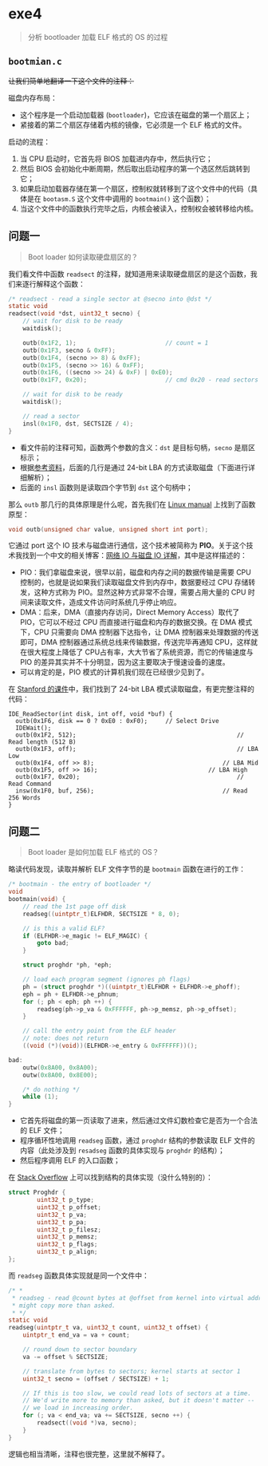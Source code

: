 # exe4

> 分析 bootloader 加载 ELF 格式的 OS 的过程

## `bootmian.c`

~~让我们简单地翻译一下这个文件的注释：~~

磁盘内存布局：

- 这个程序是一个启动加载器 (`bootloader`)，它应该在磁盘的第一个扇区上；
- 紧接着的第二个扇区存储着内核的镜像，它必须是一个 ELF 格式的文件。

启动的流程：

1. 当 CPU 启动时，它首先将 BIOS 加载进内存中，然后执行它；
2. 然后 BIOS 会初始化中断周期，然后取出启动程序的第一个选区然后跳转到它；
3. 如果启动加载器存储在第一个扇区，控制权就转移到了这个文件中的代码（具体是在 `bootasm.S` 这个文件中调用的 `bootmain()` 这个函数）；
4. 当这个文件中的函数执行完毕之后，内核会被读入，控制权会被转移给内核。

## 问题一

> Boot loader 如何读取硬盘扇区的？

我们看文件中函数 `readsect` 的注释，就知道用来读取硬盘扇区的是这个函数，我们来逐行解释这个函数：

```c
/* readsect - read a single sector at @secno into @dst */
static void
readsect(void *dst, uint32_t secno) {
    // wait for disk to be ready
    waitdisk();

    outb(0x1F2, 1);                         // count = 1
    outb(0x1F3, secno & 0xFF);
    outb(0x1F4, (secno >> 8) & 0xFF);
    outb(0x1F5, (secno >> 16) & 0xFF);
    outb(0x1F6, ((secno >> 24) & 0xF) | 0xE0);
    outb(0x1F7, 0x20);                      // cmd 0x20 - read sectors

    // wait for disk to be ready
    waitdisk();

    // read a sector
    insl(0x1F0, dst, SECTSIZE / 4);
}
```

- 看文件前的注释可知，函数两个参数的含义：`dst` 是目标句柄，`secno` 是扇区标示；
- 根据[参考资料](https://blog.csdn.net/henrykobe/article/details/7483530)，后面的几行是通过 24-bit LBA 的方式读取磁盘（下面进行详细解析）；
- 后面的 `insl` 函数则是读取四个字节到 `dst` 这个句柄中；

那么 `outb` 那几行的具体原理是什么呢，首先我们在 [Linux manual](http://man7.org/linux/man-pages/man2/outb.2.html) 上找到了函数原型：

```c
void outb(unsigned char value, unsigned short int port);
```

它通过 port 这个 IO 技术与磁盘进行通信，这个技术被简称为 **PIO**。关于这个技术我找到一个中文的相关博客：[网络 IO 与磁盘 IO 详解](https://www.cnblogs.com/sunsky303/p/8962628.html)，其中是这样描述的：

- PIO：我们拿磁盘来说，很早以前，磁盘和内存之间的数据传输是需要 CPU 控制的，也就是说如果我们读取磁盘文件到内存中，数据要经过 CPU 存储转发，这种方式称为 PIO。显然这种方式非常不合理，需要占用大量的 CPU 时间来读取文件，造成文件访问时系统几乎停止响应。
- DMA：后来，DMA（直接内存访问，Direct Memory Access）取代了 PIO，它可以不经过 CPU 而直接进行磁盘和内存的数据交换。在 DMA 模式下，CPU 只需要向 DMA 控制器下达指令，让 DMA 控制器来处理数据的传送即可，DMA 控制器通过系统总线来传输数据，传送完毕再通知 CPU，这样就在很大程度上降低了 CPU占有率，大大节省了系统资源，而它的传输速度与 PIO 的差异其实并不十分明显，因为这主要取决于慢速设备的速度。
- 可以肯定的是，PIO 模式的计算机我们现在已经很少见到了。

在 [Stanford 的课件](http://www.scs.stanford.edu/15wi-cs140/notes/devices.pdf)中，我们找到了 24-bit LBA 模式读取磁盘，有更完整注释的代码：

```assembly
IDE_ReadSector(int disk, int off, void *buf) {
  outb(0x1F6, disk == 0 ? 0xE0 : 0xF0); 	// Select Drive
  IDEWait();
  outb(0x1F2, 512); 											// Read length (512 B)
  outb(0x1F3, off); 											// LBA Low
  outb(0x1F4, off >> 8); 									// LBA Mid
  outb(0x1F5, off >> 16); 								// LBA High
  outb(0x1F7, 0x20); 											// Read Command
  insw(0x1F0, buf, 256); 									// Read 256 Words
}
```

## 问题二

> Boot loader 是如何加载 ELF 格式的 OS？

略读代码发现，读取并解析 ELF 文件字节的是 `bootmain` 函数在进行的工作：

```c
/* bootmain - the entry of bootloader */
void
bootmain(void) {
    // read the 1st page off disk
    readseg((uintptr_t)ELFHDR, SECTSIZE * 8, 0);

    // is this a valid ELF?
    if (ELFHDR->e_magic != ELF_MAGIC) {
        goto bad;
    }

    struct proghdr *ph, *eph;

    // load each program segment (ignores ph flags)
    ph = (struct proghdr *)((uintptr_t)ELFHDR + ELFHDR->e_phoff);
    eph = ph + ELFHDR->e_phnum;
    for (; ph < eph; ph ++) {
        readseg(ph->p_va & 0xFFFFFF, ph->p_memsz, ph->p_offset);
    }

    // call the entry point from the ELF header
    // note: does not return
    ((void (*)(void))(ELFHDR->e_entry & 0xFFFFFF))();

bad:
    outw(0x8A00, 0x8A00);
    outw(0x8A00, 0x8E00);

    /* do nothing */
    while (1);
}
```

- 它首先将磁盘的第一页读取了进来，然后通过文件幻数检查它是否为一个合法的 ELF 文件；
- 程序循环性地调用 `readseg` 函数，通过 `proghdr` 结构的参数读取 ELF 文件的内容（此处涉及到 `resadseg` 函数的具体实现与 `proghdr` 的结构）；
- 然后程序调用 ELF 的入口函数；

在 [Stack Overflow](https://stackoverflow.com/questions/29320615/reading-the-program-header-contents-of-an-elf-file) 上可以找到结构的具体实现（没什么特别的）：

```c
struct Proghdr {
        uint32_t p_type;
        uint32_t p_offset;
        uint32_t p_va;
        uint32_t p_pa;
        uint32_t p_filesz;
        uint32_t p_memsz;
        uint32_t p_flags; 
        uint32_t p_align;
};
```

而 `readseg` 函数具体实现就是同一个文件中：

```c
/* *
 * readseg - read @count bytes at @offset from kernel into virtual address @va,
 * might copy more than asked.
 * */
static void
readseg(uintptr_t va, uint32_t count, uint32_t offset) {
    uintptr_t end_va = va + count;

    // round down to sector boundary
    va -= offset % SECTSIZE;

    // translate from bytes to sectors; kernel starts at sector 1
    uint32_t secno = (offset / SECTSIZE) + 1;

    // If this is too slow, we could read lots of sectors at a time.
    // We'd write more to memory than asked, but it doesn't matter --
    // we load in increasing order.
    for (; va < end_va; va += SECTSIZE, secno ++) {
        readsect((void *)va, secno);
    }
}
```

逻辑也相当清晰，注释也很完整，这里就不解释了。